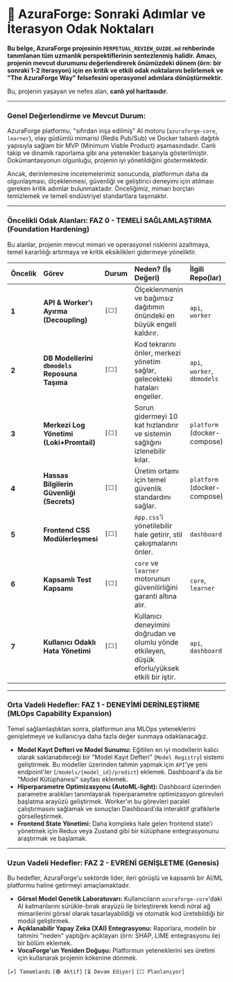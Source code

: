 # 🚀 AzuraForge: Sonraki Adımlar ve İterasyon Odak Noktaları

**Bu belge, AzuraForge projesinin `PERPETUAL_REVIEW_GUIDE.md` rehberinde tanımlanan tüm uzmanlık perspektiflerinin sentezlenmiş halidir. Amacı, projenin mevcut durumunu değerlendirerek önümüzdeki dönem (örn: bir sonraki 1-2 iterasyon) için en kritik ve etkili odak noktalarını belirlemek ve "The AzuraForge Way" felsefesini operasyonel adımlara dönüştürmektir.**

Bu, projenin yaşayan ve nefes alan, **canlı yol haritasıdır**.

---

### **Genel Değerlendirme ve Mevcut Durum:**

AzuraForge platformu, "sıfırdan inşa edilmiş" AI motoru (`azuraforge-core`, `learner`), olay güdümlü mimarisi (Redis Pub/Sub) ve Docker tabanlı dağıtık yapısıyla sağlam bir MVP (Minimum Viable Product) aşamasındadır. Canlı takip ve dinamik raporlama gibi ana yetenekler başarıyla gösterilmiştir. Dokümantasyonun olgunluğu, projenin iyi yönetildiğini göstermektedir.

Ancak, derinlemesine incelemelerimiz sonucunda, platformun daha da olgunlaşması, ölçeklenmesi, güvenliği ve geliştirici deneyimi için atılması gereken kritik adımlar bulunmaktadır. Önceliğimiz, mimari borçları temizlemek ve temeli endüstriyel standartlara taşımaktır.

---

### **Öncelikli Odak Alanları: FAZ 0 - TEMELİ SAĞLAMLAŞTIRMA (Foundation Hardening)**

Bu alanlar, projenin mevcut mimari ve operasyonel risklerini azaltmaya, temel kararlılığı artırmaya ve kritik eksiklikleri gidermeye yöneliktir.

| Öncelik | Görev                                                                         | Durum     | Neden? (İş Değeri)                                                              | İlgili Repo(lar)                         |
| :------ | :---------------------------------------------------------------------------- | :-------- | :------------------------------------------------------------------------------ | :--------------------------------------- |
| **1**   | **API & Worker'ı Ayırma (Decoupling)**                                        | `[⬜]`    | Ölçeklenmenin ve bağımsız dağıtımın önündeki en büyük engeli kaldırır.           | `api`, `worker`                          |
| **2**   | **DB Modellerini `dbmodels` Reposuna Taşıma** | `[⬜]`    | Kod tekrarını önler, merkezi yönetim sağlar, gelecekteki hataları engeller.      | `api`, `worker`, `dbmodels` |
| **3**   | **Merkezi Log Yönetimi (Loki+Promtail)**                                      | `[⬜]`    | Sorun gidermeyi 10 kat hızlandırır ve sistemin sağlığını izlenebilir kılar.         | `platform` (docker-compose)              |
| **4**   | **Hassas Bilgilerin Güvenliği (Secrets)**                                     | `[⬜]`    | Üretim ortamı için temel güvenlik standardını sağlar.                             | `platform` (docker-compose)              |
| **5**   | **Frontend CSS Modülerleşmesi**                                               | `[⬜]`    | `App.css`'i yönetilebilir hale getirir, stil çakışmalarını önler.               | `dashboard`                              |
| **6**   | **Kapsamlı Test Kapsamı**                                                     | `[⬜]`    | `core` ve `learner` motorunun güvenilirliğini garanti altına alır.                  | `core`, `learner`                        |
| **7**   | **Kullanıcı Odaklı Hata Yönetimi**                                            | `[⬜]`    | Kullanıcı deneyimini doğrudan ve olumlu yönde etkileyen, düşük eforlu/yüksek etkili bir iştir. | `api`, `dashboard`                       |


---

### **Orta Vadeli Hedefler: FAZ 1 - DENEYİMİ DERİNLEŞTİRME (MLOps Capability Expansion)**

Temel sağlamlaştıktan sonra, platformun ana MLOps yeteneklerini genişletmeye ve kullanıcıya daha fazla değer sunmaya odaklanacağız.

*   **Model Kayıt Defteri ve Model Sunumu:** Eğitilen en iyi modellerin kalıcı olarak saklanabileceği bir "Model Kayıt Defteri" (`Model Registry`) sistemi geliştirmek. Bu modeller üzerinden tahmin yapmak için `API`'ye yeni endpoint'ler (`/models/{model_id}/predict`) eklemek. Dashboard'a da bir "Model Kütüphanesi" sayfası eklemek.
*   **Hiperparametre Optimizasyonu (AutoML-light):** Dashboard üzerinden parametre aralıkları tanımlayarak hiperparametre optimizasyon görevleri başlatma arayüzü geliştirmek. Worker'ın bu görevleri paralel çalıştırmasını sağlamak ve sonuçları Dashboard'da interaktif grafiklerle görselleştirmek.
*   **Frontend State Yönetimi:** Daha kompleks hale gelen frontend state'i yönetmek için Redux veya Zustand gibi bir kütüphane entegrasyonunu araştırmak ve başlamak.

---

### **Uzun Vadeli Hedefler: FAZ 2 - EVRENİ GENİŞLETME (Genesis)**

Bu hedefler, AzuraForge'u sektörde lider, ileri görüşlü ve kapsamlı bir AI/ML platformu haline getirmeyi amaçlamaktadır.

*   **Görsel Model Genetik Laboratuvarı:** Kullanıcıların `azuraforge-core`'daki AI katmanlarını sürükle-bırak arayüzü ile birleştirerek kendi nöral ağ mimarilerini görsel olarak tasarlayabildiği ve otomatik kod üretebildiği bir modül geliştirmek.
*   **Açıklanabilir Yapay Zeka (XAI) Entegrasyonu:** Raporlara, modelin bir tahmini "neden" yaptığını açıklayan (örn: SHAP, LIME entegrasyonu ile) bir bölüm eklemek.
*   **VocaForge'un Yeniden Doğuşu:** Platformun yeteneklerini ses üretimi için kullanarak projenin kökenine dönmek.

`[✔️] Tamamlandı` `[🟢 Aktif]` `[⏳ Devam Ediyor]` `[⬜ Planlanıyor]`
